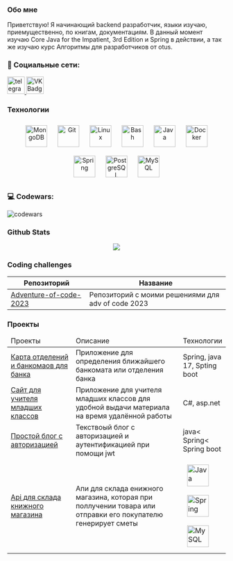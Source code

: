 ### Обо мне
 Приветствую! Я начинающий backend разработчик, языки изучаю, приемущественно, по книгам, документациям. В данный момент изучаю Core Java for the Impatient, 3rd Edition и Spring в действии, а так же изучаю курс Алгоритмы для разработчиков от otus.

### 🤝 Социальные сети:
<p>
<a href="https://t.me/aktonioid" target="_blank">
  <img src="https://cdn-icons-png.flaticon.com/512/2111/2111646.png" width="40" height="40" alt="telegram group" />
</a> 
<a href="https://vk.com/paefremencov" target="_blank">
  <img src="https://cdn-icons-png.flaticon.com/512/145/145813.png" width="40" height="40" alt="VK Badge"/>
</a>
</p>

<h3 align="left">Технологии</h3>
<div align="center">  
<a href="https://www.mongodb.com/" target="_blank"><img style="margin: 10px" src="https://profilinator.rishav.dev/skills-assets/mongodb-original-wordmark.svg" alt="MongoDB" height="50" /></a>  
<a href="https://github.com/" target="_blank"><img style="margin: 10px" src="https://profilinator.rishav.dev/skills-assets/git-scm-icon.svg" alt="Git" height="50" /></a>  
<a href="https://www.linux.org/" target="_blank"><img style="margin: 10px" src="https://profilinator.rishav.dev/skills-assets/linux-original.svg" alt="Linux" height="50" /></a>  
<a href="https://www.gnu.org/software/bash/" target="_blank"><img style="margin: 10px" src="https://profilinator.rishav.dev/skills-assets/gnu_bash-icon.svg" alt="Bash" height="50" /></a>  
<a href="https://www.java.com/" target="_blank"><img style="margin: 10px" src="https://profilinator.rishav.dev/skills-assets/java-original-wordmark.svg" alt="Java" height="50" /></a>  
<a href="https://www.docker.com/" target="_blank"><img style="margin: 10px" src="https://profilinator.rishav.dev/skills-assets/docker-original-wordmark.svg" alt="Docker" height="50" /></a>  
<a href="https://docs.spring.io/spring-framework/docs/3.0.x/reference/expressions.html#:~:text=The%20Spring%20Expression%20Language%20(SpEL,and%20basic%20string%20templating%20functionality." target="_blank"><img style="margin: 10px" src="https://profilinator.rishav.dev/skills-assets/springio-icon.svg" alt="Spring" height="50" /></a>  
<a href="https://www.postgresql.org/" target="_blank"><img style="margin: 10px" src="https://profilinator.rishav.dev/skills-assets/postgresql-original-wordmark.svg" alt="PostgreSQL" height="50" /></a>  
<a href="https://www.mysql.com/" target="_blank"><img style="margin: 10px" src="https://profilinator.rishav.dev/skills-assets/mysql-original-wordmark.svg" alt="MySQL" height="50" /></a>  
</div>


### 💻 Codewars:

![codewars](https://www.codewars.com/users/Aktonioid/badges/large)

### Github Stats  
<div align="center"><img src="https://github-readme-stats.vercel.app/api?username=Aktonioid&show_icons=true&count_private=true&hide_border=true&theme=dark" align="center" /></div>  

### Coding challenges

|Репозиторий|Название|
|----|----|
|[Adventure-of-code-2023](https://github.com/Aktonioid/Adventure-of-code-2023)|Репозиторий с моими решениями для adv of code 2023|


### Проекты
<table>
<thead>
  <tr>
    <td width="30%">Проекты</td>
    <td width="50%">Описание</td>
    <td width="20%">Технологии</td>
  </tr>
</thead>
<tbody>
  <tr>
    <td><a href=https://github.com/Aktonioid/more5.0>Карта отделений и банкомаов для банка</a></td>
    <td>Приложение для определения ближайшего банкомата или отделения банка</td>
    <td>Spring, java 17, Spting boot</td>
  </tr>
  <tr>
    <td><a href=https://github.com/Aktonioid/DemoApi>Сайт для учителя младших классов</a></td>
    <td>Приложение для учителя младших классов для удобной выдачи материала на время удалённой работы </td>
    <td>C#, asp.net</td>
  </tr>
  <tr>
    <td><a href="https://github.com/Aktonioid/java_blog">Простой блог с авторизацией</a></td>
    <td>Текствоый блог с авторизацией и аутентификацией при помощи jwt</td>
    <td>java< Spring< Spring boot</td>
  </tr>
   <tr>
    <td><a href="https://github.com/Aktonioid/bookStorage">Api для склада книжного магазина</a></td>
    <td>Апи для склада енижного магазина, которая при поллучении товара или отправки его покупателю генерирует сметы</td>
    <td><a href="https://www.java.com/" target="_blank"><img style="margin: 10px" src="https://profilinator.rishav.dev/skills-assets/java-original-wordmark.svg" alt="Java" height="50" /></a>
    <a href="https://docs.spring.io/spring-framework/docs/3.0.x/reference/expressions.html#:~:text=The%20Spring%20Expression%20Language%20(SpEL,and%20basic%20string%20templating%20functionality." target="_blank"><img style="margin: 10px" src="https://profilinator.rishav.dev/skills-assets/springio-icon.svg" alt="Spring" height="50" /></a>
     <a href="https://www.mysql.com/" target="_blank"><img style="margin: 10px" src="https://profilinator.rishav.dev/skills-assets/mysql-original-wordmark.svg" alt="MySQL" height="50" /></a>  
    </td>
  </tr>
  <!-- <tr>
    <td></td>
    <td></td>
    <td></td>
  </tr> -->
</tbody>
</table>

